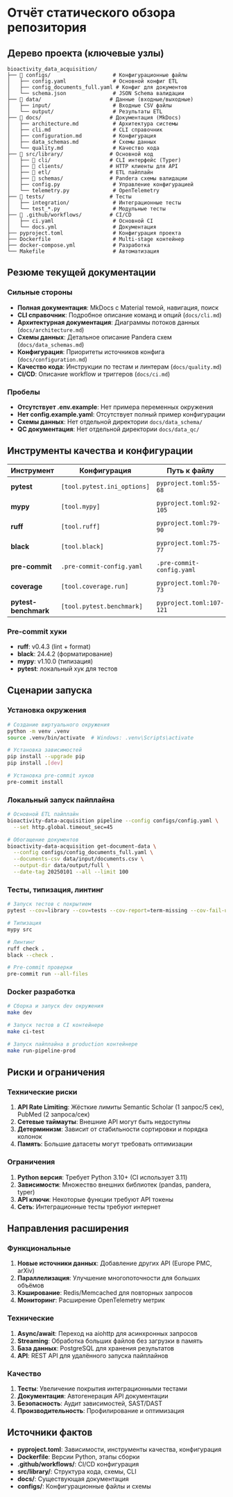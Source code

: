 # Отчёт статического обзора репозитория

## Дерево проекта (ключевые узлы)

```
bioactivity_data_acquisition/
├── 📁 configs/                    # Конфигурационные файлы
│   ├── config.yaml               # Основной конфиг ETL
│   ├── config_documents_full.yaml # Конфиг для документов
│   └── schema.json               # JSON Schema валидации
├── 📁 data/                      # Данные (входные/выходные)
│   ├── input/                    # Входные CSV файлы
│   └── output/                   # Результаты ETL
├── 📁 docs/                      # Документация (MkDocs)
│   ├── architecture.md           # Архитектура системы
│   ├── cli.md                    # CLI справочник
│   ├── configuration.md          # Конфигурация
│   ├── data_schemas.md           # Схемы данных
│   └── quality.md                # Качество кода
├── 📁 src/library/               # Основной код
│   ├── 📁 cli/                   # CLI интерфейс (Typer)
│   ├── 📁 clients/               # HTTP клиенты для API
│   ├── 📁 etl/                   # ETL пайплайн
│   ├── 📁 schemas/               # Pandera схемы валидации
│   ├── config.py                 # Управление конфигурацией
│   └── telemetry.py              # OpenTelemetry
├── 📁 tests/                     # Тесты
│   ├── integration/              # Интеграционные тесты
│   └── test_*.py                 # Модульные тесты
├── 📁 .github/workflows/         # CI/CD
│   ├── ci.yaml                   # Основной CI
│   └── docs.yml                  # Документация
├── pyproject.toml                # Конфигурация проекта
├── Dockerfile                    # Multi-stage контейнер
├── docker-compose.yml            # Разработка
└── Makefile                      # Автоматизация
```

## Резюме текущей документации

### Сильные стороны
- **Полная документация**: MkDocs с Material темой, навигация, поиск
- **CLI справочник**: Подробное описание команд и опций (`docs/cli.md`)
- **Архитектурная документация**: Диаграммы потоков данных (`docs/architecture.md`)
- **Схемы данных**: Детальное описание Pandera схем (`docs/data_schemas.md`)
- **Конфигурация**: Приоритеты источников конфига (`docs/configuration.md`)
- **Качество кода**: Инструкции по тестам и линтерам (`docs/quality.md`)
- **CI/CD**: Описание workflow и триггеров (`docs/ci.md`)

### Пробелы
- **Отсутствует .env.example**: Нет примера переменных окружения
- **Нет config.example.yaml**: Отсутствует полный пример конфигурации
- **Схемы данных**: Нет отдельной директории `docs/data_schema/`
- **QC документация**: Нет отдельной директории `docs/data_qc/`

## Инструменты качества и конфигурации

| Инструмент | Конфигурация | Путь к файлу | Статус |
|------------|--------------|--------------|---------|
| **pytest** | `[tool.pytest.ini_options]` | `pyproject.toml:55-68` | ✅ Настроен |
| **mypy** | `[tool.mypy]` | `pyproject.toml:92-105` | ✅ Настроен |
| **ruff** | `[tool.ruff]` | `pyproject.toml:79-90` | ✅ Настроен |
| **black** | `[tool.black]` | `pyproject.toml:75-77` | ✅ Настроен |
| **pre-commit** | `.pre-commit-config.yaml` | `.pre-commit-config.yaml` | ✅ Настроен |
| **coverage** | `[tool.coverage.run]` | `pyproject.toml:70-73` | ✅ Настроен |
| **pytest-benchmark** | `[tool.pytest.benchmark]` | `pyproject.toml:107-121` | ✅ Настроен |

### Pre-commit хуки
- **ruff**: v0.4.3 (lint + format)
- **black**: 24.4.2 (форматирование)
- **mypy**: v1.10.0 (типизация)
- **pytest**: локальный хук для тестов

## Сценарии запуска

### Установка окружения
```bash
# Создание виртуального окружения
python -m venv .venv
source .venv/bin/activate  # Windows: .venv\Scripts\activate

# Установка зависимостей
pip install --upgrade pip
pip install .[dev]

# Установка pre-commit хуков
pre-commit install
```

### Локальный запуск пайплайна
```bash
# Основной ETL пайплайн
bioactivity-data-acquisition pipeline --config configs/config.yaml \
  --set http.global.timeout_sec=45

# Обогащение документов
bioactivity-data-acquisition get-document-data \
  --config configs/config_documents_full.yaml \
  --documents-csv data/input/documents.csv \
  --output-dir data/output/full \
  --date-tag 20250101 --all --limit 100
```

### Тесты, типизация, линтинг
```bash
# Запуск тестов с покрытием
pytest --cov=library --cov=tests --cov-report=term-missing --cov-fail-under=90

# Типизация
mypy src

# Линтинг
ruff check .
black --check .

# Pre-commit проверки
pre-commit run --all-files
```

### Docker разработка
```bash
# Сборка и запуск dev окружения
make dev

# Запуск тестов в CI контейнере
make ci-test

# Запуск пайплайна в production контейнере
make run-pipeline-prod
```

## Риски и ограничения

### Технические риски
1. **API Rate Limiting**: Жёсткие лимиты Semantic Scholar (1 запрос/5 сек), PubMed (2 запроса/сек)
2. **Сетевые таймауты**: Внешние API могут быть недоступны
3. **Детерминизм**: Зависит от стабильности сортировки и порядка колонок
4. **Память**: Большие датасеты могут требовать оптимизации

### Ограничения
1. **Python версия**: Требует Python 3.10+ (CI использует 3.11)
2. **Зависимости**: Множество внешних библиотек (pandas, pandera, typer)
3. **API ключи**: Некоторые функции требуют API токены
4. **Сеть**: Интеграционные тесты требуют интернет

## Направления расширения

### Функциональные
1. **Новые источники данных**: Добавление других API (Europe PMC, arXiv)
2. **Параллелизация**: Улучшение многопоточности для больших объёмов
3. **Кэширование**: Redis/Memcached для повторных запросов
4. **Мониторинг**: Расширение OpenTelemetry метрик

### Технические
1. **Async/await**: Переход на aiohttp для асинхронных запросов
2. **Streaming**: Обработка больших файлов без загрузки в память
3. **База данных**: PostgreSQL для хранения результатов
4. **API**: REST API для удалённого запуска пайплайнов

### Качество
1. **Тесты**: Увеличение покрытия интеграционными тестами
2. **Документация**: Автогенерация API документации
3. **Безопасность**: Аудит зависимостей, SAST/DAST
4. **Производительность**: Профилирование и оптимизация

## Источники фактов

- **pyproject.toml**: Зависимости, инструменты качества, конфигурация
- **Dockerfile**: Версии Python, этапы сборки
- **.github/workflows/**: CI/CD конфигурация
- **src/library/**: Структура кода, схемы, CLI
- **docs/**: Существующая документация
- **configs/**: Конфигурационные файлы и схемы
